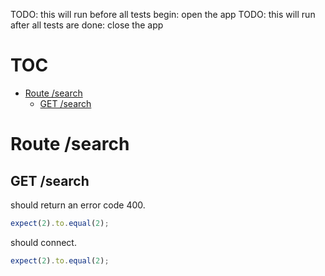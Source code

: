 TODO: this will run before all tests begin: open the app
TODO: this will run after all tests are done: close the app
# TOC
   - [Route /search ](#route-search-)
     - [GET /search](#route-search-get-search)
<a name=""></a>
 
<a name="route-search-"></a>
# Route /search 
<a name="route-search-get-search"></a>
## GET /search
should return an error code 400.

```js
expect(2).to.equal(2);
```

should connect.

```js
expect(2).to.equal(2);
```

